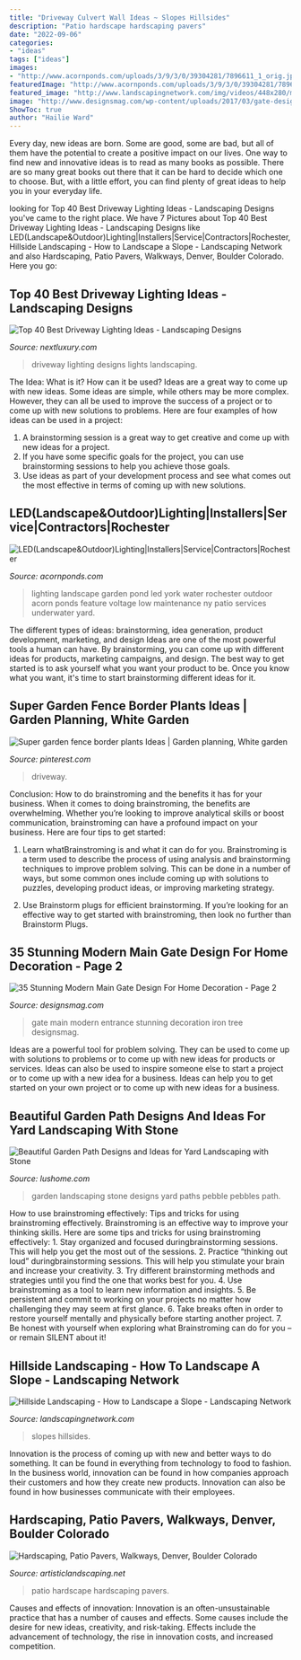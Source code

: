 ```yaml
---
title: "Driveway Culvert Wall Ideas ~ Slopes Hillsides"
description: "Patio hardscape hardscaping pavers"
date: "2022-09-06"
categories:
- "ideas"
tags: ["ideas"]
images:
- "http://www.acornponds.com/uploads/3/9/3/0/39304281/7896611_1_orig.jpg"
featuredImage: "http://www.acornponds.com/uploads/3/9/3/0/39304281/7896611_1_orig.jpg"
featured_image: "http://www.landscapingnetwork.com/img/videos/448x280/mRaZ-rhZzP0.jpg"
image: "http://www.designsmag.com/wp-content/uploads/2017/03/gate-design-main-gate-entrance-designsmag-005.jpg"
ShowToc: true
author: "Hailie Ward"
---
```



Every day, new ideas are born. Some are good, some are bad, but all of them have the potential to create a positive impact on our lives. One way to find new and innovative ideas is to read as many books as possible. There are so many great books out there that it can be hard to decide which one to choose. But, with a little effort, you can find plenty of great ideas to help you in your everyday life.

	

		
looking for Top 40 Best Driveway Lighting Ideas - Landscaping Designs you've came to the right place. We have 7 Pictures about Top 40 Best Driveway Lighting Ideas - Landscaping Designs like LED(Landscape&amp;Outdoor)Lighting|Installers|Service|Contractors|Rochester, Hillside Landscaping - How to Landscape a Slope - Landscaping Network and also Hardscaping, Patio Pavers, Walkways, Denver, Boulder Colorado. Here you go:
		
    
## Top 40 Best Driveway Lighting Ideas - Landscaping Designs

<img loading=lazy src="http://nextluxury.com/wp-content/uploads/ideas-for-driveway-lighting.jpg" onerror="this.onerror=null;this.src='https://tse2.mm.bing.net/th?id=OIP.aNCuC8m2qfvT7EvG3ETRfQHaE6&amp;pid=15.1';" alt="Top 40 Best Driveway Lighting Ideas - Landscaping Designs">

_Source: nextluxury.com_

>driveway lighting designs lights landscaping. 

	

The Idea: What is it? How can it be used?
Ideas are a great way to come up with new ideas. Some ideas are simple, while others may be more complex. However, they can all be used to improve the success of a project or to come up with new solutions to problems. Here are four examples of how ideas can be used in a project: 
1. A brainstorming session is a great way to get creative and come up with new ideas for a project.
2. If you have some specific goals for the project, you can use brainstorming sessions to help you achieve those goals.
3. Use ideas as part of your development process and see what comes out the most effective in terms of coming up with new solutions.

    
## LED(Landscape&amp;Outdoor)Lighting|Installers|Service|Contractors|Rochester

<img loading=lazy src="http://www.acornponds.com/uploads/3/9/3/0/39304281/7896611_1_orig.jpg" onerror="this.onerror=null;this.src='https://tse2.mm.bing.net/th?id=OIP.GCd7s9MTVKNJ0CpgxrgMHAHaFj&amp;pid=15.1';" alt="LED(Landscape&amp;Outdoor)Lighting|Installers|Service|Contractors|Rochester">

_Source: acornponds.com_

>lighting landscape garden pond led york water rochester outdoor acorn ponds feature voltage low maintenance ny patio services underwater yard. 

	

The different types of ideas: brainstorming, idea generation, product development, marketing, and design
Ideas are one of the most powerful tools a human can have. By brainstorming, you can come up with different ideas for products, marketing campaigns, and design. The best way to get started is to ask yourself what you want your product to be. Once you know what you want, it's time to start brainstorming different ideas for it.

    
## Super Garden Fence Border Plants Ideas | Garden Planning, White Garden

<img loading=lazy src="https://i.pinimg.com/736x/64/f3/f9/64f3f91a16c5d0b429a5fecc8e90e156.jpg" onerror="this.onerror=null;this.src='https://tse4.mm.bing.net/th?id=OIP.XTIbG47s_anwnewSbx8SvwAAAA&amp;pid=15.1';" alt="Super garden fence border plants Ideas | Garden planning, White garden">

_Source: pinterest.com_

>driveway. 

	

Conclusion: How to do brainstroming and the benefits it has for your business.
When it comes to doing brainstroming, the benefits are overwhelming. Whether you’re looking to improve analytical skills or boost communication, brainstroming can have a profound impact on your business. Here are four tips to get started:
1. Learn whatBrainstroming is and what it can do for you. Brainstroming is a term used to describe the process of using analysis and brainstorming techniques to improve problem solving. This can be done in a number of ways, but some common ones include coming up with solutions to puzzles, developing product ideas, or improving marketing strategy.

2. Use Brainstorm plugs for efficient brainstorming. If you’re looking for an effective way to get started with brainstroming, then look no further than Brainstorm Plugs.

    
## 35 Stunning Modern Main Gate Design For Home Decoration - Page 2

<img loading=lazy src="http://www.designsmag.com/wp-content/uploads/2017/03/gate-design-main-gate-entrance-designsmag-005.jpg" onerror="this.onerror=null;this.src='https://tse3.mm.bing.net/th?id=OIP.vLi_nxHT5NPNtVdvdrBl6QHaLH&amp;pid=15.1';" alt="35 Stunning Modern Main Gate Design For Home Decoration - Page 2">

_Source: designsmag.com_

>gate main modern entrance stunning decoration iron tree designsmag. 

	

Ideas are a powerful tool for problem solving. They can be used to come up with solutions to problems or to come up with new ideas for products or services. Ideas can also be used to inspire someone else to start a project or to come up with a new idea for a business. Ideas can help you to get started on your own project or to come up with new ideas for a business.

    
## Beautiful Garden Path Designs And Ideas For Yard Landscaping With Stone

<img loading=lazy src="http://www.lushome.com/wp-content/uploads/2013/07/stone-pebble-garden-paths-landscaping-ideas-9.jpg" onerror="this.onerror=null;this.src='https://tse2.mm.bing.net/th?id=OIP.Hl75oblxMtKv0JeYKpVbXQAAAA&amp;pid=15.1';" alt="Beautiful Garden Path Designs and Ideas for Yard Landscaping with Stone">

_Source: lushome.com_

>garden landscaping stone designs yard paths pebble pebbles path. 

	

How to use brainstroming effectively: Tips and tricks for using brainstroming effectively.
Brainstroming is an effective way to improve your thinking skills. Here are some tips and tricks for using brainstroming effectively: 1. Stay organized and focused duringbrainstorming sessions. This will help you get the most out of the sessions. 2. Practice “thinking out loud” duringbrainstorming sessions. This will help you stimulate your brain and increase your creativity. 3. Try different brainstorming methods and strategies until you find the one that works best for you. 4. Use brainstroming as a tool to learn new information and insights. 5. Be persistent and commit to working on your projects no matter how challenging they may seem at first glance. 6. Take breaks often in order to restore yourself mentally and physically before starting another project. 7. Be honest with yourself when exploring what Brainstroming can do for you – or remain SILENT about it!

    
## Hillside Landscaping - How To Landscape A Slope - Landscaping Network

<img loading=lazy src="http://www.landscapingnetwork.com/img/videos/448x280/mRaZ-rhZzP0.jpg" onerror="this.onerror=null;this.src='https://tse2.mm.bing.net/th?id=OIP.-NHB_rB6uMC1FHqupKCE6gAAAA&amp;pid=15.1';" alt="Hillside Landscaping - How to Landscape a Slope - Landscaping Network">

_Source: landscapingnetwork.com_

>slopes hillsides. 

	

Innovation is the process of coming up with new and better ways to do something. It can be found in everything from technology to food to fashion. In the business world, innovation can be found in how companies approach their customers and how they create new products. Innovation can also be found in how businesses communicate with their employees.

    
## Hardscaping, Patio Pavers, Walkways, Denver, Boulder Colorado

<img loading=lazy src="https://www.artisticlandscaping.net/assets/images/hardscaping-patio-1961b.jpg" onerror="this.onerror=null;this.src='https://tse1.mm.bing.net/th?id=OIP.t0JPsRTqpd5GTylY4mt5yQHaFj&amp;pid=15.1';" alt="Hardscaping, Patio Pavers, Walkways, Denver, Boulder Colorado">

_Source: artisticlandscaping.net_

>patio hardscape hardscaping pavers. 

	

Causes and effects of innovation:
Innovation is an often-unsustainable practice that has a number of causes and effects. Some causes include the desire for new ideas, creativity, and risk-taking. Effects include the advancement of technology, the rise in innovation costs, and increased competition.

